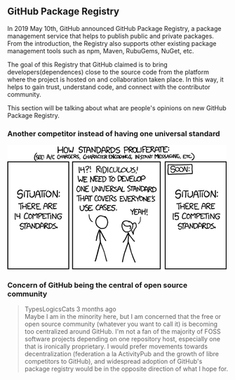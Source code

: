 ## GitHub Package Registry
In 2019 May 10th, GitHub announced GitHub Package Registry, a package management service that helps to publish public and private packages. From the introduction, the Registry also supports other existing package management tools such as npm, Maven, RubuGems, NuGet, etc.

The goal of this Registry that GitHub claimed is to bring developers(dependences) close to the source code from the platform where the project is hosted on and collaboration taken place. In this way, it helps to gain trust, understand code, and connect with the contributor community.

This section will be talking about what are people's opinions on new GitHub Package Registry.

### Another competitor instead of having one universal standard

![GitHub Registry Standards](https://github.com/SiRumCz/interdependency-problems-in-SECOs/blob/master/src/misc/standards.png)

### Concern of GitHub being the central of open source community

>TypesLogicsCats 3 months ago<br>
>Maybe I am in the minority here, but I am concerned that the free or open source community (whatever you want to call it) is becoming too centralized around GitHub. I'm not a fan of the majority of FOSS software projects depending on one repository host, especially one that is ironically proprietary. I would prefer movements towards decentralization (federation a la ActivityPub and the growth of libre competitors to GitHub), and widespread adoption of GitHub's package registry would be in the opposite direction of what I hope for.

